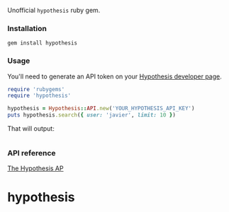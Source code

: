 Unofficial `hypothesis` ruby gem.

### Installation

```gem install hypothesis```

### Usage

You'll need to generate an API token on your [Hypothesis developer page](https://hypothes.is/account/developer).


```ruby
require 'rubygems'
require 'hypothesis'

hypothesis = Hypothesis::API.new('YOUR_HYPOTHESIS_API_KEY')
puts hypothesis.search({ user: 'javier', limit: 10 })

```

That will output:

```ruby
```

### API reference

[The Hypothesis AP](https://h.readthedocs.io/en/latest/api/)
# hypothesis
